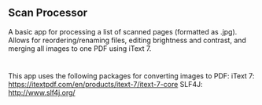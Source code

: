 ## Scan Processor 

A basic app for processing a list of scanned pages (formatted as .jpg). Allows for reordering/renaming files, editing brightness and contrast, and merging all images to one PDF using iText 7.

#
This app uses the following packages for converting images to PDF:
  iText 7: https://itextpdf.com/en/products/itext-7/itext-7-core
  SLF4J: http://www.slf4j.org/
